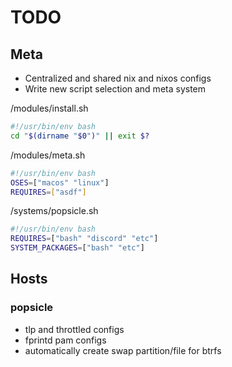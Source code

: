 # TODO

## Meta
 - Centralized and shared nix and nixos configs
 - Write new script selection and meta system

/modules/install.sh
```bash
#!/usr/bin/env bash
cd "$(dirname "$0")" || exit $?
```

/modules/meta.sh
```bash
#!/usr/bin/env bash
OSES=["macos" "linux"]
REQUIRES=["asdf"]
```

/systems/popsicle.sh
```bash
#!/usr/bin/env bash
REQUIRES=["bash" "discord" "etc"]
SYSTEM_PACKAGES=["bash" "etc"]
```

## Hosts

### popsicle
 - tlp and throttled configs
 - fprintd pam configs
 - automatically create swap partition/file for btrfs
